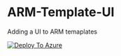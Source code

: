 # ARM-Template-UI
Adding a UI to ARM temaplates


[![Deploy To Azure](https://docs.microsoft.com/en-us/azure/templates/media/deploy-to-azure.svg)](https://portal.azure.com/#blade/Microsoft_Azure_CreateUIDef/CustomDeploymentBlade/uri/https%3A%2F%2Fraw.githubusercontent.com%2Fsebassem%2FARM-Template-UI%2Fmain%2Fazuredeploy.json/uiFormDefinitionUri/https%3A%2F%2Fraw.githubusercontent.com%2Fsebassem%2FARM-Template-UI%2Fmain%2FazuredeployUI.json)

